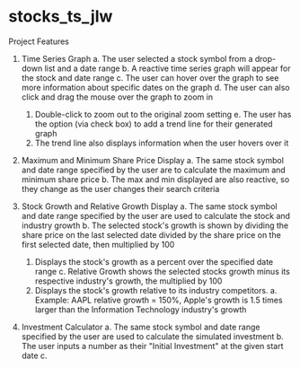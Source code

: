 # stocks_ts_jlw

Project Features
1) Time Series Graph
  a. The user selected a stock symbol from a drop-down list and a date range
  b. A reactive time series graph will appear for the stock and date range
  c. The user can hover over the graph to see more information about specific dates on the graph
  d. The user can also click and drag the mouse over the graph to zoom in
    1. Double-click to zoom out to the original zoom setting
  e. The user has the option (via check box) to add a trend line for their generated graph
    1. The trend line also displays information when the user hovers over it
    
2) Maximum and Minimum Share Price Display
  a. The same stock symbol and date range specified by the user are to calculate the maximum and minimum share price
  b. The max and min displayed are also reactive, so they change as the user changes their search criteria
  
3) Stock Growth and Relative Growth Display
 a. The same stock symbol and date range specified by the user are used to calculate the stock and industry growth
 b. The selected stock's growth is shown by dividing the share price on the last selected date divided by the share price on the first        selected date, then multiplied by 100
   1. Displays the stock's growth as a percent over the specified date range
 c. Relative Growth shows the selected stocks growth minus its respective industry's growth, the multiplied by 100
   1. Displays the stock's growth relative to its industry competitors.
    a. Example: AAPL relative growth = 150%, Apple's growth is 1.5 times larger than the Information Technology industry's growth

4) Investment Calculator
 a. The same stock symbol and date range specified by the user are used to calculate the simulated investment
 b. The user inputs a number as their "Initial Investment" at the given start date
 c. 